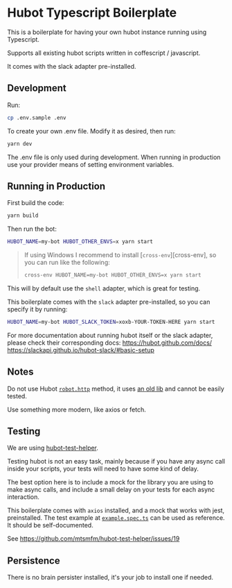 # Hubot Typescript Boilerplate

This is a boilerplate for having your own hubot instance running using Typescript.

Supports all existing hubot scripts written in coffescript / javascript.

It comes with the slack adapter pre-installed.

## Development
Run:
```sh
cp .env.sample .env
```

To create your own .env file. Modify it as desired, then run:
```sh
yarn dev
```

The .env file is only used during development. When running in production use your provider means of setting environment variables.

## Running in Production

First build the code:
```sh
yarn build
```

Then run the bot:
```sh
HUBOT_NAME=my-bot HUBOT_OTHER_ENVS=x yarn start
```
> 
> If using Windows I recommend to install [`cross-env`][cross-env], so you can run like the following:
> ```sh
> cross-env HUBOT_NAME=my-bot HUBOT_OTHER_ENVS=x yarn start
> ```
> 

This will by default use the `shell` adapter, which is great for testing.

This boilerplate comes with the `slack` adapter pre-installed, so you can specify it by running:
```sh
HUBOT_NAME=my-bot HUBOT_SLACK_TOKEN=xoxb-YOUR-TOKEN-HERE yarn start
```

For more documentation about running hubot itself or the slack adapter, please check their corresponding
 docs:
 https://hubot.github.com/docs/
 https://slackapi.github.io/hubot-slack/#basic-setup

## Notes

Do not use Hubot [`robot.http`][robot.http] method, it uses [an old lib][node-scoped-http-client] and cannot be easily tested.


Use something more modern, like axios or fetch.

## Testing

We are using [hubot-test-helper][hubot-test-helper].

Testing hubot is not an easy task, mainly because if you have any async call inside your scripts, your tests will need to have some kind of delay.

The best option here is to include a mock for the library you are using to make async calls,
 and include a small delay on your tests for each async interaction.

This boilerplate comes with `axios` installed, and a mock that works with jest, preinstalled. The test example at [`example.spec.ts`][example.spec.ts] can be used as reference. It should be self-documented.

See https://github.com/mtsmfm/hubot-test-helper/issues/19

## Persistence

There is no brain persister installed, it's your job to install one if needed.

[robot.http]:https://hubot.github.com/docs/scripting/#making-http-calls
[node-scoped-http-client]:https://github.com/technoweenie/node-scoped-http-client
[hubot-test-helper]:https://github.com/mtsmfm/hubot-test-helper
[example.spec.ts]: ./src/scripts/__tests__/example.spec.ts
